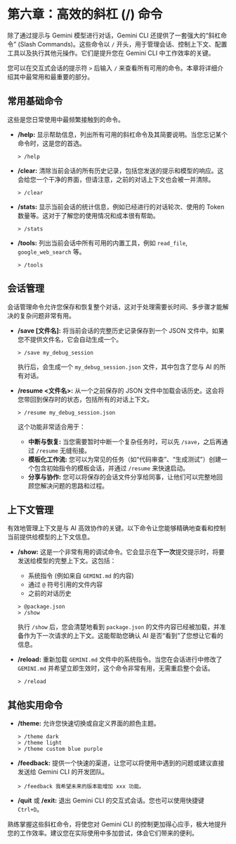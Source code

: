 # 第六章：高效的斜杠 (/) 命令

除了通过提示与 Gemini 模型进行对话，Gemini CLI 还提供了一套强大的“斜杠命令” (Slash Commands)。这些命令以 `/` 开头，用于管理会话、控制上下文、配置工具以及执行其他元操作。它们是提升您在 Gemini CLI 中工作效率的关键。

您可以在交互式会话的提示符 `>` 后输入 `/` 来查看所有可用的命令。本章将详细介绍其中最常用和最重要的部分。

## 常用基础命令

这些是您日常使用中最频繁接触到的命令。

*   **/help:** 显示帮助信息，列出所有可用的斜杠命令及其简要说明。当您忘记某个命令时，这是您的首选。
    ```
    > /help
    ```

*   **/clear:** 清除当前会话的所有历史记录，包括您发送的提示和模型的响应。这会给您一个干净的界面，但请注意，之前的对话上下文也会被一并清除。
    ```
    > /clear
    ```

*   **/stats:** 显示当前会话的统计信息，例如已经进行的对话轮次、使用的 Token 数量等。这对于了解您的使用情况和成本很有帮助。
    ```
    > /stats
    ```

*   **/tools:** 列出当前会话中所有可用的内置工具，例如 `read_file`, `google_web_search` 等。
    ```
    > /tools
    ```

## 会话管理

会话管理命令允许您保存和恢复整个对话，这对于处理需要长时间、多步骤才能解决的复杂问题非常有用。

*   **/save [文件名]:** 将当前会话的完整历史记录保存到一个 JSON 文件中。如果您不提供文件名，它会自动生成一个。
    ```
    > /save my_debug_session
    ```
    执行后，会生成一个 `my_debug_session.json` 文件，其中包含了您与 AI 的所有对话。

*   **/resume <文件名>:** 从一个之前保存的 JSON 文件中加载会话历史。这会将您带回到保存时的状态，包括所有的对话上下文。
    ```
    > /resume my_debug_session.json
    ```
    这个功能非常适合用于：
    *   **中断与恢复:** 当您需要暂时中断一个复杂任务时，可以先 `/save`，之后再通过 `/resume` 无缝衔接。
    *   **模板化工作流:** 您可以为常见的任务（如“代码审查”、“生成测试”）创建一个包含初始指令的模板会话，并通过 `/resume` 来快速启动。
    *   **分享与协作:** 您可以将保存的会话文件分享给同事，让他们可以完整地回顾您解决问题的思路和过程。

## 上下文管理

有效地管理上下文是与 AI 高效协作的关键。以下命令让您能够精确地查看和控制当前提供给模型的上下文信息。

*   **/show:** 这是一个非常有用的调试命令。它会显示在**下一次**提交提示时，将要发送给模型的完整上下文。这包括：
    *   系统指令 (例如来自 `GEMINI.md` 的内容)
    *   通过 `@` 符号引用的文件内容
    *   之前的对话历史
    ```
    > @package.json
    > /show
    ```
    执行 `/show` 后，您会清楚地看到 `package.json` 的文件内容已经被加载，并准备作为下一次请求的上下文。这能帮助您确认 AI 是否“看到”了您想让它看的信息。

*   **/reload:** 重新加载 `GEMINI.md` 文件中的系统指令。当您在会话进行中修改了 `GEMINI.md` 并希望立即生效时，这个命令非常有用，无需重启整个会话。
    ```
    > /reload
    ```

## 其他实用命令

*   **/theme:** 允许您快速切换或自定义界面的颜色主题。
    ```
    > /theme dark
    > /theme light
    > /theme custom blue purple
    ```

*   **/feedback:** 提供一个快速的渠道，让您可以将使用中遇到的问题或建议直接发送给 Gemini CLI 的开发团队。
    ```
    > /feedback 我希望未来的版本能增加 xxx 功能。
    ```

*   **/quit** 或 **/exit:** 退出 Gemini CLI 的交互式会话。您也可以使用快捷键 `Ctrl+D`。

熟练掌握这些斜杠命令，将使您对 Gemini CLI 的控制更加得心应手，极大地提升您的工作效率。建议您在实际使用中多加尝试，体会它们带来的便利。
